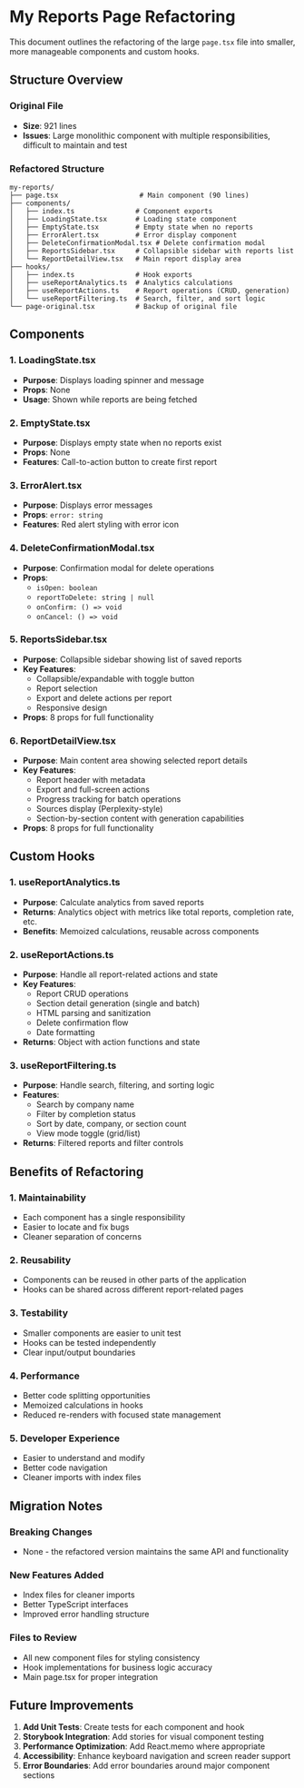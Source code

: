 # My Reports Page Refactoring

This document outlines the refactoring of the large `page.tsx` file into smaller, more manageable components and custom hooks.

## Structure Overview

### Original File
- **Size**: 921 lines
- **Issues**: Large monolithic component with multiple responsibilities, difficult to maintain and test

### Refactored Structure

```
my-reports/
├── page.tsx                    # Main component (90 lines)
├── components/
│   ├── index.ts               # Component exports
│   ├── LoadingState.tsx       # Loading state component
│   ├── EmptyState.tsx         # Empty state when no reports
│   ├── ErrorAlert.tsx         # Error display component
│   ├── DeleteConfirmationModal.tsx # Delete confirmation modal
│   ├── ReportsSidebar.tsx     # Collapsible sidebar with reports list
│   └── ReportDetailView.tsx   # Main report display area
├── hooks/
│   ├── index.ts               # Hook exports
│   ├── useReportAnalytics.ts  # Analytics calculations
│   ├── useReportActions.ts    # Report operations (CRUD, generation)
│   └── useReportFiltering.ts  # Search, filter, and sort logic
└── page-original.tsx          # Backup of original file
```

## Components

### 1. LoadingState.tsx
- **Purpose**: Displays loading spinner and message
- **Props**: None
- **Usage**: Shown while reports are being fetched

### 2. EmptyState.tsx
- **Purpose**: Displays empty state when no reports exist
- **Props**: None
- **Features**: Call-to-action button to create first report

### 3. ErrorAlert.tsx
- **Purpose**: Displays error messages
- **Props**: `error: string`
- **Features**: Red alert styling with error icon

### 4. DeleteConfirmationModal.tsx
- **Purpose**: Confirmation modal for delete operations
- **Props**: 
  - `isOpen: boolean`
  - `reportToDelete: string | null`
  - `onConfirm: () => void`
  - `onCancel: () => void`

### 5. ReportsSidebar.tsx
- **Purpose**: Collapsible sidebar showing list of saved reports
- **Key Features**:
  - Collapsible/expandable with toggle button
  - Report selection
  - Export and delete actions per report
  - Responsive design
- **Props**: 8 props for full functionality

### 6. ReportDetailView.tsx
- **Purpose**: Main content area showing selected report details
- **Key Features**:
  - Report header with metadata
  - Export and full-screen actions
  - Progress tracking for batch operations
  - Sources display (Perplexity-style)
  - Section-by-section content with generation capabilities
- **Props**: 8 props for full functionality

## Custom Hooks

### 1. useReportAnalytics.ts
- **Purpose**: Calculate analytics from saved reports
- **Returns**: Analytics object with metrics like total reports, completion rate, etc.
- **Benefits**: Memoized calculations, reusable across components

### 2. useReportActions.ts
- **Purpose**: Handle all report-related actions and state
- **Key Features**:
  - Report CRUD operations
  - Section detail generation (single and batch)
  - HTML parsing and sanitization
  - Delete confirmation flow
  - Date formatting
- **Returns**: Object with action functions and state

### 3. useReportFiltering.ts
- **Purpose**: Handle search, filtering, and sorting logic
- **Features**:
  - Search by company name
  - Filter by completion status
  - Sort by date, company, or section count
  - View mode toggle (grid/list)
- **Returns**: Filtered reports and filter controls

## Benefits of Refactoring

### 1. **Maintainability**
- Each component has a single responsibility
- Easier to locate and fix bugs
- Cleaner separation of concerns

### 2. **Reusability**
- Components can be reused in other parts of the application
- Hooks can be shared across different report-related pages

### 3. **Testability**
- Smaller components are easier to unit test
- Hooks can be tested independently
- Clear input/output boundaries

### 4. **Performance**
- Better code splitting opportunities
- Memoized calculations in hooks
- Reduced re-renders with focused state management

### 5. **Developer Experience**
- Easier to understand and modify
- Better code navigation
- Cleaner imports with index files

## Migration Notes

### Breaking Changes
- None - the refactored version maintains the same API and functionality

### New Features Added
- Index files for cleaner imports
- Better TypeScript interfaces
- Improved error handling structure

### Files to Review
- All new component files for styling consistency
- Hook implementations for business logic accuracy
- Main page.tsx for proper integration

## Future Improvements

1. **Add Unit Tests**: Create tests for each component and hook
2. **Storybook Integration**: Add stories for visual component testing
3. **Performance Optimization**: Add React.memo where appropriate
4. **Accessibility**: Enhance keyboard navigation and screen reader support
5. **Error Boundaries**: Add error boundaries around major component sections
